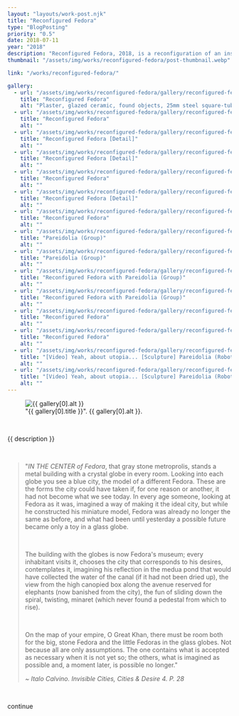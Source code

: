 ```yaml
---
layout: "layouts/work-post.njk"
title: "Reconfigured Fedora"
type: "BlogPosting"
priority: "0.5"
date: 2018-07-11
year: "2018"
description: "Reconfigured Fedora, 2018, is a reconfiguration of an installation of work made for my degree show earlier in the year. The use of the name 'Fedora' comes from the Italo Calvino novel called Invisible Cities which explores imagination and the imaginable through the descriptions of cities by an explorer, Marco Polo."
thumbnail: "/assets/img/works/reconfigured-fedora/post-thumbnail.webp"

link: "/works/reconfigured-fedora/"

gallery:
  - url: "/assets/img/works/reconfigured-fedora/gallery/reconfigured-fedora-1.webp"
    title: "Reconfigured Fedora"
    alt: "Plaster, glazed ceramic, found objects, 25mm steel square-tube, clay, 3D printed SLS plastic. Video: Yeah, about utopia ..."
  - url: "/assets/img/works/reconfigured-fedora/gallery/reconfigured-fedora-2.webp"
    title: "Reconfigured Fedora"
    alt: ""
  - url: "/assets/img/works/reconfigured-fedora/gallery/reconfigured-fedora-3.webp"
    title: "Reconfigured Fedora [Detail]"
    alt: ""
  - url: "/assets/img/works/reconfigured-fedora/gallery/reconfigured-fedora-4.webp"
    title: "Reconfigured Fedora [Detail]"
    alt: ""
  - url: "/assets/img/works/reconfigured-fedora/gallery/reconfigured-fedora-5.webp"
    title: "Reconfigured Fedora"
    alt: ""
  - url: "/assets/img/works/reconfigured-fedora/gallery/reconfigured-fedora-6.webp"
    title: "Reconfigured Fedora [Detail]"
    alt: ""
  - url: "/assets/img/works/reconfigured-fedora/gallery/reconfigured-fedora-7.webp"
    title: "Reconfigured Fedora"
    alt: ""
  - url: "/assets/img/works/reconfigured-fedora/gallery/reconfigured-fedora-8.webp"
    title: "Pareidolia (Group)"
    alt: ""
  - url: "/assets/img/works/reconfigured-fedora/gallery/reconfigured-fedora-9.webp"
    title: "Pareidolia (Group)"
    alt: ""
  - url: "/assets/img/works/reconfigured-fedora/gallery/reconfigured-fedora-10.webp"
    title: "Reconfigured Fedora with Pareidolia (Group)"
    alt: ""
  - url: "/assets/img/works/reconfigured-fedora/gallery/reconfigured-fedora-11.webp"
    title: "Reconfigured Fedora with Pareidolia (Group)"
    alt: ""
  - url: "/assets/img/works/reconfigured-fedora/gallery/reconfigured-fedora-12.webp"
    title: "Reconfigured Fedora"
    alt: ""
  - url: "/assets/img/works/reconfigured-fedora/gallery/reconfigured-fedora-13.webp"
    title: "Reconfigured Fedora"
    alt: ""
  - url: "/assets/img/works/reconfigured-fedora/gallery/reconfigured-fedora-14.webp"
    title: "[Video] Yeah, about utopia... [Sculpture] Pareidolia (Robot)"
    alt: ""
  - url: "/assets/img/works/reconfigured-fedora/gallery/reconfigured-fedora-15.webp"
    title: "[Video] Yeah, about utopia... [Sculpture] Pareidolia (Robot)"
    alt: ""
---
```


<figure class="main-article__figure">
    <img src="{{ gallery[0].url  }}" alt="{{ gallery[0].alt }}" title="{{ gallery[0].title }}">
        <figcaption>
            "{{ gallery[0].title }}". {{ gallery[0].alt }}.
        </figcaption>
</figure><br>

<p class="indent">{{ description }}</p>

<br>

<blockquote>
<p class="indent">"<i>IN THE CENTER of Fedora</i>, that gray stone metroprolis, stands a metal building with a crystal globe in every room. Looking into each globe you see a blue city, the model of a different Fedora. These are the forms the city could have taken if, for one reason or another, it had not become what we see today. In every age someone, looking at Fedora as it was, imagined a way of making it the ideal city, but while he constructed his miniature model, Fedora was already no longer the same as before, and what had been until yesterday a possible future became only a toy in a glass globe.</p>

<br>

<p>The building with the globes is now Fedora's museum; every inhabitant visits it, chooses the city that corresponds to his desires, contemplates it, imagining his reflection in the medua pond that would have collected the water of the canal (if it had not been dried up), the view from the high canopied box along the avenue reserved for elephants (now banished from the city), the fun of sliding down the spiral, twisting, minaret (which never found a pedestal from which to rise).</p>

<br>

<p>On the map of your empire, O Great Khan, there must be room both for the big, stone Fedora and the little Fedoras in the glass globes. Not because all are only assumptions. The one contains what is accepted as necessary when it is not yet so; the others, what is imagined as possible and, a moment later, is possible no longer."</p>

<cite>~ Italo Calvino. Invisible Cities, Cities & Desire 4. P. 28</cite>
</blockquote>

<br>

<p>continue</p>

<br>
<br>